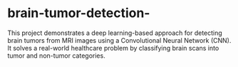 # brain-tumor-detection-
This project demonstrates a deep learning-based approach for detecting brain tumors from MRI images using a Convolutional Neural Network (CNN). It solves a real-world healthcare problem by classifying brain scans into tumor and non-tumor categories.
